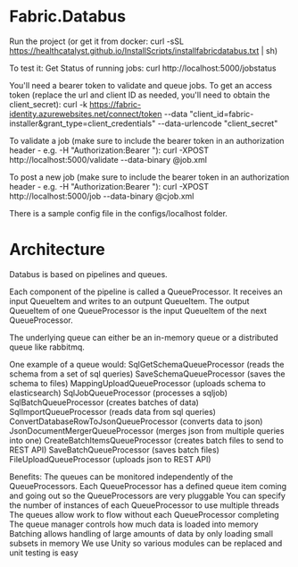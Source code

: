 # Fabric.Databus

Run the project (or get it from docker: curl -sSL https://healthcatalyst.github.io/InstallScripts/installfabricdatabus.txt | sh)

To test it:
Get Status of running jobs:
curl http://localhost:5000/jobstatus

You'll need a bearer token to validate and queue jobs. 
To get an access token (replace the url and client ID as needed, you'll need to obtain the client_secret):
curl -k https://fabric-identity.azurewebsites.net/connect/token --data "client_id=fabric-installer&grant_type=client_credentials" --data-urlencode "client_secret<client secret>"

To validate a job (make sure to include the bearer token in an authorization header - e.g. -H "Authorization:Bearer <bearer token>"):
curl -XPOST http://localhost:5000/validate --data-binary @job.xml


To post a new job (make sure to include the bearer token in an authorization header - e.g. -H "Authorization:Bearer <bearer token>"):
curl -XPOST http://localhost:5000/job --data-binary @cjob.xml

There is a sample config file in the configs/localhost folder.

# Architecture
Databus is based on pipelines and queues.

Each component of the pipeline is called a QueueProcessor.  It receives an input QueueItem and writes to an outpunt QueueItem.  The output QueueItem of one QueueProcessor is the input QueueItem of the next QueueProcessor.

The underlying queue can either be an in-memory queue or a distributed queue like rabbitmq.

One example of a queue would:
SqlGetSchemaQueueProcessor (reads the schema from a set of sql queries)
SaveSchemaQueueProcessor (saves the schema to files)
MappingUploadQueueProcessor (uploads schema to elasticsearch)
SqlJobQueueProcessor (processes a sqljob)
SqlBatchQueueProcessor (creates batches of data)
SqlImportQueueProcessor (reads data from sql queries)
ConvertDatabaseRowToJsonQueueProcessor (converts data to json)
JsonDocumentMergerQueueProcessor (merges json from multiple queries into one)
CreateBatchItemsQueueProcessor (creates batch files to send to REST API)
SaveBatchQueueProcessor (saves batch files)
FileUploadQueueProcessor (uploads json to REST API)

Benefits:
The queues can be monitored independently of the QueueProcessors.
Each QueueProcessor has a defined queue item coming and going out so the QueueProcessors are very pluggable
You can specify the number of instances of each QueueProcessor to use multiple threads
The queues allow work to flow without each QueueProcessor completing
The queue manager controls how much data is loaded into memory
Batching allows handling of large amounts of data by only loading small subsets in memory
We use Unity so various modules can be replaced and unit testing is easy
